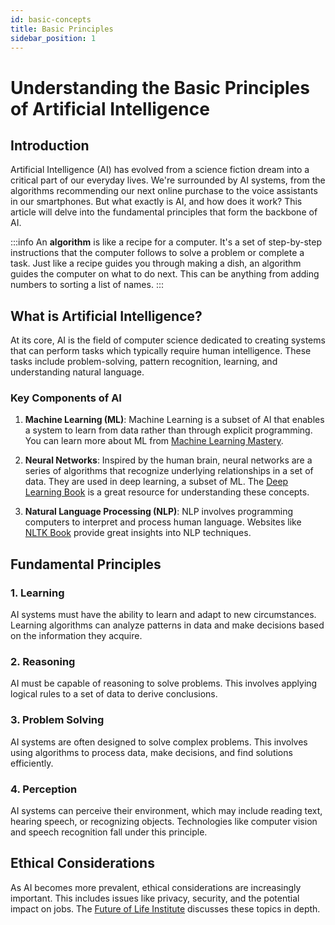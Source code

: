 ```yaml
---
id: basic-concepts
title: Basic Principles
sidebar_position: 1
---
```


# Understanding the Basic Principles of Artificial Intelligence

## Introduction
Artificial Intelligence (AI) has evolved from a science fiction dream into a critical part of our everyday lives. We're surrounded by AI systems, from the algorithms recommending our next online purchase to the voice assistants in our smartphones. But what exactly is AI, and how does it work? This article will delve into the fundamental principles that form the backbone of AI.

:::info
An **algorithm** is like a recipe for a computer. It's a set of step-by-step instructions that the computer follows to solve a problem or complete a task. Just like a recipe guides you through making a dish, an algorithm guides the computer on what to do next. This can be anything from adding numbers to sorting a list of names.
:::

## What is Artificial Intelligence?
At its core, AI is the field of computer science dedicated to creating systems that can perform tasks which typically require human intelligence. These tasks include problem-solving, pattern recognition, learning, and understanding natural language. 

### Key Components of AI
1. **Machine Learning (ML)**: Machine Learning is a subset of AI that enables a system to learn from data rather than through explicit programming. You can learn more about ML from [Machine Learning Mastery](https://machinelearningmastery.com/what-is-machine-learning/).

2. **Neural Networks**: Inspired by the human brain, neural networks are a series of algorithms that recognize underlying relationships in a set of data. They are used in deep learning, a subset of ML. The [Deep Learning Book](http://www.deeplearningbook.org/) is a great resource for understanding these concepts.

3. **Natural Language Processing (NLP)**: NLP involves programming computers to interpret and process human language. Websites like [NLTK Book](http://www.nltk.org/book/) provide great insights into NLP techniques.

## Fundamental Principles
### 1. Learning
AI systems must have the ability to learn and adapt to new circumstances. Learning algorithms can analyze patterns in data and make decisions based on the information they acquire.

### 2. Reasoning
AI must be capable of reasoning to solve problems. This involves applying logical rules to a set of data to derive conclusions. 

### 3. Problem Solving
AI systems are often designed to solve complex problems. This involves using algorithms to process data, make decisions, and find solutions efficiently.

### 4. Perception
AI systems can perceive their environment, which may include reading text, hearing speech, or recognizing objects. Technologies like computer vision and speech recognition fall under this principle.

## Ethical Considerations
As AI becomes more prevalent, ethical considerations are increasingly important. This includes issues like privacy, security, and the potential impact on jobs. The [Future of Life Institute](https://futureoflife.org/) discusses these topics in depth.